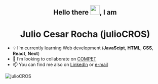 <h2 align="center"> Hello there <img src="https://raw.githubusercontent.com/kaueMarques/kaueMarques/master/hi.gif" width="30px">, I am</h2>
<h1 align="center"> Julio Cesar Rocha (julioCROS)</h1>

- :bulb: I’m currently learning Web development (__JavaScipt__, __HTML__, __CSS__, __React__, __Next__)
- :pencil: I’m looking to collaborate on [COMPET](https://www.linkedin.com/in/competcefetmg/)
- 📫 You can find me also on [LinkedIn](https://www.linkedin.com/in/juliocros/) or [e-mail](mailto:julio.1009@hotmail.com)


<img align = "center" src="https://github-readme-stats.vercel.app/api?username=julioCROS&show_icons=true" alt="julioCROS"/> 
</p>



